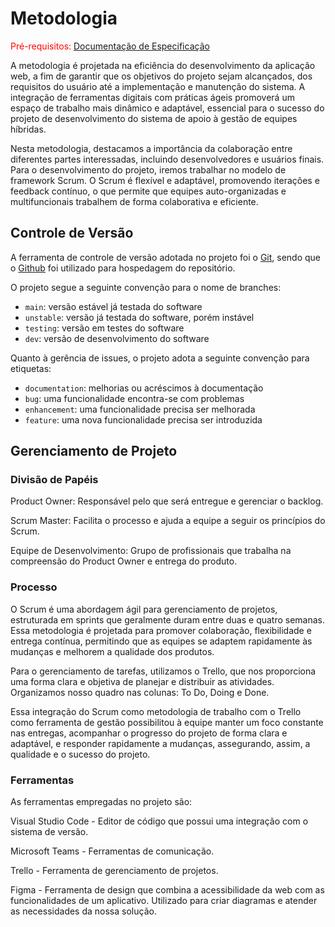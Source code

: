 
# Metodologia

<span style="color:red">Pré-requisitos: <a href="2-Especificação do Projeto.md"> Documentação de Especificação</a></span>

A metodologia é projetada na eficiência do desenvolvimento da aplicação web, a fim de garantir que os objetivos do projeto sejam alcançados, dos requisitos do usuário até a implementação e manutenção do sistema.  A integração de ferramentas digitais com práticas ágeis promoverá um espaço de trabalho mais dinâmico e adaptável, essencial para o sucesso do projeto de desenvolvimento do sistema de apoio à gestão de equipes híbridas.

Nesta metodologia, destacamos a importância da colaboração entre diferentes partes interessadas, incluindo desenvolvedores e usuários finais. Para o desenvolvimento do projeto, iremos trabalhar no modelo de framework Scrum. O Scrum é flexível e adaptável, promovendo iterações e feedback contínuo, o que permite que equipes auto-organizadas e multifuncionais trabalhem de forma colaborativa e eficiente.

## Controle de Versão

A ferramenta de controle de versão adotada no projeto foi o
[Git](https://git-scm.com/), sendo que o [Github](https://github.com)
foi utilizado para hospedagem do repositório.

O projeto segue a seguinte convenção para o nome de branches:

- `main`: versão estável já testada do software
- `unstable`: versão já testada do software, porém instável
- `testing`: versão em testes do software
- `dev`: versão de desenvolvimento do software

Quanto à gerência de issues, o projeto adota a seguinte convenção para
etiquetas:

- `documentation`: melhorias ou acréscimos à documentação
- `bug`: uma funcionalidade encontra-se com problemas
- `enhancement`: uma funcionalidade precisa ser melhorada
- `feature`: uma nova funcionalidade precisa ser introduzida

## Gerenciamento de Projeto

### Divisão de Papéis

Product Owner: Responsável pelo que será entregue e gerenciar o backlog.

Scrum Master: Facilita o processo e ajuda a equipe a seguir os princípios do Scrum.

Equipe de Desenvolvimento: Grupo de profissionais que trabalha na compreensão do Product Owner e entrega do produto.

### Processo

O Scrum é uma abordagem ágil para gerenciamento de projetos, estruturada em sprints que geralmente duram entre duas e quatro semanas. Essa metodologia é projetada para promover colaboração, flexibilidade e entrega contínua, permitindo que as equipes se adaptem rapidamente às mudanças e melhorem a qualidade dos produtos.

Para o gerenciamento de tarefas, utilizamos o Trello, que nos proporciona uma forma clara e objetiva de planejar e distribuir as atividades. Organizamos nosso quadro nas colunas: To Do, Doing e Done.

Essa integração do Scrum como metodologia de trabalho com o Trello como ferramenta de gestão possibilitou à equipe manter um foco constante nas entregas, acompanhar o progresso do projeto de forma clara e adaptável, e responder rapidamente a mudanças, assegurando, assim, a qualidade e o sucesso do projeto.

### Ferramentas

As ferramentas empregadas no projeto são:

Visual Studio Code - Editor de código que possui uma integração com o sistema de versão.

Microsoft Teams - Ferramentas de comunicação.

Trello - Ferramenta de gerenciamento de projetos.

Figma - Ferramenta de design que combina a acessibilidade da web com as funcionalidades de um aplicativo. Utilizado para criar diagramas e atender as necessidades da nossa solução.
